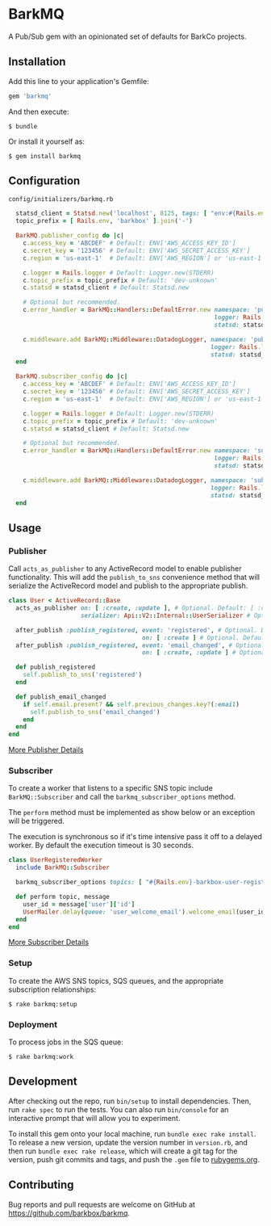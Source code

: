 # BarkMQ
A Pub/Sub gem with an opinionated set of defaults for BarkCo projects.

## Installation

Add this line to your application's Gemfile:

```ruby
gem 'barkmq'
```

And then execute:

    $ bundle

Or install it yourself as:

    $ gem install barkmq


## Configuration

`config/initializers/barkmq.rb`

```ruby
  statsd_client = Statsd.new('localhost', 8125, tags: [ "env:#{Rails.env}" ])
  topic_prefix = [ Rails.env, 'barkbox' ].join('-')

  BarkMQ.publisher_config do |c|
    c.access_key = 'ABCDEF' # Default: ENV['AWS_ACCESS_KEY_ID']
    c.secret_key = '123456' # Default: ENV['AWS_SECRET_ACCESS_KEY']
    c.region = 'us-east-1'  # Default: ENV['AWS_REGION'] or 'us-east-1'

    c.logger = Rails.logger # Default: Logger.new(STDERR)
    c.topic_prefix = topic_prefix # Default: 'dev-unknown'
    c.statsd = statsd_client # Default: Statsd.new

    # Optional but recommended.
    c.error_handler = BarkMQ::Handlers::DefaultError.new namespace: 'publisher',
                                                         logger: Rails.logger,
                                                         statsd: statsd_client

    c.middleware.add BarkMQ::Middleware::DatadogLogger, namespace: 'publisher',
                                                        logger: Rails.logger,
                                                        statsd: statsd_client
  end

  BarkMQ.subscriber_config do |c|
    c.access_key = 'ABCDEF' # Default: ENV['AWS_ACCESS_KEY_ID']
    c.secret_key = '123456' # Default: ENV['AWS_SECRET_ACCESS_KEY']
    c.region = 'us-east-1'  # Default: ENV['AWS_REGION'] or 'us-east-1'

    c.logger = Rails.logger # Default: Logger.new(STDERR)
    c.topic_prefix = topic_prefix # Default: 'dev-unknown'
    c.statsd = statsd_client # Default: Statsd.new

    # Optional but recommended.
    c.error_handler = BarkMQ::Handlers::DefaultError.new namespace: 'subscriber',
                                                         logger: Rails.logger,
                                                         statsd: statsd_client

    c.middleware.add BarkMQ::Middleware::DatadogLogger, namespace: 'subscriber',
                                                        logger: Rails.logger,
                                                        statsd: statsd_client
  end
```

## Usage

### Publisher

Call `acts_as_publisher` to any ActiveRecord model to enable publisher functionality. This will add the `publish_to_sns` convenience method that will serialize the ActiveRecord model and publish to the appropriate publish.

```ruby
class User < ActiveRecord::Base
  acts_as_publisher on: [ :create, :update ], # Optional. Default: [ :create, :update, :destroy]
                    serializer: Api::V2::Internal::UserSerializer # Optional. Default: to_json method

  after_publish :publish_registered, event: 'registered', # Optional. Default is method name stringify'ed
                                     on: [ :create ] # Optional. Default: [ :create, :update, :destroy ]
  after_publish :publish_registered, event: 'email_changed', # Optional. Default is method name stringify'ed
                                     on: [ :create, :update ] # Optional. Default: [ :create, :update, :destroy ]

  def publish_registered
    self.publish_to_sns('registered')
  end

  def publish_email_changed
    if self.email.present? && self.previous_changes.key?(:email)
      self.publish_to_sns('email_changed')
    end
  end
end
```
[More Publisher Details](docs/publisher.md)

### Subscriber

To create a worker that listens to a specific SNS topic include `BarkMQ::Subscriber` and call the `barkmq_subscriber_options` method.

The `perform` method must be implemented as show below or an exception will be triggered.

The execution is synchronous so if it's time intensive pass it off to a delayed worker. By default the execution timeout is 30 seconds.

```ruby
class UserRegisteredWorker
  include BarkMQ::Subscriber

  barkmq_subscriber_options topics: [ "#{Rails.env}-barkbox-user-registered" ]

  def perform topic, message
    user_id = message['user']['id']
    UserMailer.delay(queue: 'user_welcome_email').welcome_email(user_id)
  end
end
```
[More Subscriber Details](docs/subscriber.md)

### Setup
To create the AWS SNS topics, SQS queues, and the appropriate subscription relationships:

    $ rake barkmq:setup

### Deployment
To process jobs in the SQS queue:

    $ rake barkmq:work

## Development

After checking out the repo, run `bin/setup` to install dependencies. Then, run `rake spec` to run the tests. You can also run `bin/console` for an interactive prompt that will allow you to experiment.

To install this gem onto your local machine, run `bundle exec rake install`. To release a new version, update the version number in `version.rb`, and then run `bundle exec rake release`, which will create a git tag for the version, push git commits and tags, and push the `.gem` file to [rubygems.org](https://rubygems.org).

## Contributing

Bug reports and pull requests are welcome on GitHub at https://github.com/barkbox/barkmq.
